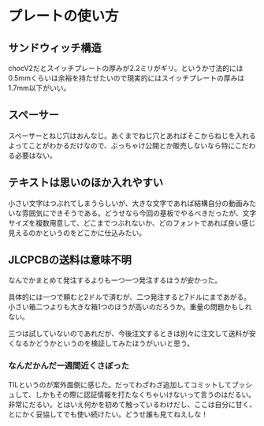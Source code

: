 # プレートの使い方

## サンドウィッチ構造

chocV2だとスイッチプレートの厚みが2.2ミリがギリ。というか寸法的には0.5mmくらいは余裕を持たせたいので現実的にはスイッチプレートの厚みは1.7mm以下がいい。



## スペーサー

スペーサーとねじ穴はおんなじ。あくまでねじ穴とあればそこからねじを入れるよってことがわかるだけなので、ぶっちゃけ公開とか販売しないなら特にこだわる必要はない。

## テキストは思いのほか入れやすい

小さい文字はつぶれてしまうらしいが、大きな文字であれば結構自分の動画みたいな雰囲気にできそうである。どうせなら今回の基板でやるべきだったが、文字サイズを複数用意して、どこまでつぶれないか、どのフォントであれば良い感じ見えるのかというのをどこかに仕込みたい。

## JLCPCBの送料は意味不明

なんでかまとめて発注するよりも一つ一つ発注するほうが安かった。

具体的には一つで頼むと2ドルで済むが、二つ発注すると7ドルにまであがる。小さい箱二つよりも大きな箱1つのほうが高いのだろうか。重量の問題かもしれない。

三つは試していないのであれだが、今後注文するときは別々に注文して送料が安くなるかどうかというのを検証してみたほうがいいと思う。

### なんだかんだ一週間近くさぼった

TILというのが案外面倒に感じた。だってわざわざ追加してコミットしてプッシュして、しかもその際に認証情報を打たなくちゃいけないって言うのはだるい。非常にだるい。とはいえ何かを初めて触っているわけだし、ここは自分に甘く、とにかく妥協してでも使い続けたい。どうせ誰も見てねえしな！
